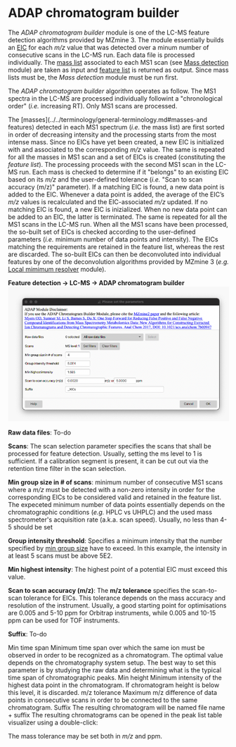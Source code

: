 # **ADAP chromatogram builder**
The _ADAP chromatogram builder_ module is one of the LC-MS feature detection algorithms provided by MZmine 3. The module essentially builds an [EIC](../../terminology/general-terminology.md#extracted-ion-chromatogram) for each _m/z_ value that was detected over a minum number of consecutive scans in the LC-MS run.
Each data file is processed individually. The [mass list](../../terminology/general-terminology.md#mass-list) associated to each MS1 scan (see [Mass detection](../featdet_mass_detection/mass-detection.md) module) are taken as input and [feature list](../../terminology/general-terminology.md#feature-list) is returned as output. Since mass lists must be, the _Mass detection_ module must be run first.

The _ADAP chromatogram builder_ algorithm operates as follow. The MS1 spectra in the LC-MS are processed individually followint a "chronological order" (_i.e._ increasing RT). Only MS1 scans are processed. 


The [masses](../../terminology/general-terminology.md#masses-and features) detected in each MS1 spectrum (_i.e._ the mass list) are first sorted in order of decreasing intensity and the processing starts from the most intense mass. Since no EICs have yet been created, a new EIC is initialized with and associated to the corresponding _m/z_ value. The same is repeated for all the masses in MS1 scan and a set of EICs is created (constituting the _feature list_). The processing proceeds with the second MS1 scan in the LC-MS run. Each mass is checked to determine if it "belongs" to an existing EIC based on its _m/z_ and the user-defined tolerance (_i.e._ "Scan to scan accuracy (m/z)" parameter). If a matching EIC is found, a new data point is added to the EIC. Whenever a data point is added, the average of the EIC’s _m/z_ values is recalculated and the EIC-associated _m/z_ updated. If no matching EIC is found, a new EIC is inizialized. When no new data point can be added to an EIC, the latter is terminated. The same is repeated for all the MS1 scans in the LC-MS run. When all the MS1 scans have been processed, the so-built set of EICs is checked according to the user-defined parameters (_i.e._ minimum number of data points and intensity). The EICs matching the requirements are retained in the feature list, whereas the rest are discarded. The so-built EICs can then be deconvoluted into individual features by one of the deconvolution algorithms provided by MZmine 3 (_e.g._ [Local mimimum resolver](../featdet_resolver_local_minimum/local-minimum-resolver.md) module).

**Feature detection → LC-MS → ADAP chromatogram builder**
![ADAP Chromatogram Builder](adap_chromatogram_builder.png)


**Raw data files**: To-do 

**Scans**: The scan selection parameter specifies the scans that shall be processed for feature detection.
Usually, setting the ms level to 1 is sufficient. If a calibration segment is present, it can be cut
out via the retention time filter in the scan selection.

**Min group size in # of scans**: minimum number of consecutive MS1 scans where a _m/z_ must be detected with a non-zero intensity in order for the corresponding EICs to be considered valid and retained in the feature list. The expeceted minimum number of data points essentially depends on the chromatographic conditions (_e.g._ HPLC vs UHPLC) and the used mass spectrometer's acquisition rate (a.k.a. scan speed). Usually, no less than 4-5 should be set

**Group intensity threshold**: Specifies a minimum intensity that the number specified by [min group size](#min-group-size-in-number-of-scans) have to exceed. In this example, the intensity in
at least 5 scans must be above 5E2.

**Min highest intensity**: The highest point of a potential EIC must exceed this value.

**Scan to scan accuracy (m/z)**: The **m/z tolerance** specifies the scan-to-scan tolerance for EICs. This tolerance depends on the mass accuracy and resolution of the instrument. Usually, a good starting point for optimisations are 0.005 and 5-10 ppm for Orbitrap instruments, while 0.005 and 10-15 ppm can be used for TOF
instruments.

**Suffix**: To-do


Min time span
Minimum time span over which the same ion must be observed in order to be recognized as a chromatogram. The optimal value depends on the chromatography system setup. The best way to set this parameter is by studying the raw data and determining what is the typical time span of chromatographic peaks.
Min height
Minimum intensity of the highest data point in the chromatogram. If chromatogram height is below this level, it is discarded.
m/z tolerance
Maximum m/z difference of data points in consecutive scans in order to be connected to the same chromatogram.
Suffix
The resulting chromatogram will be named file name + suffix
The resulting chromatograms can be opened in the peak list table visualizer using a double-click:


The mass tolerance may be set both in _m/z_ and ppm.
